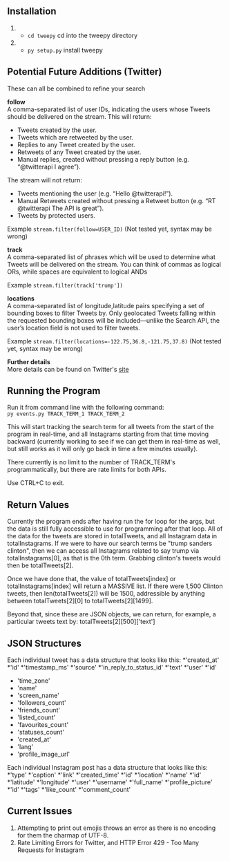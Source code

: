 Installation
-----------
1. - `cd tweepy` cd into the tweepy directory
2. - `py setup.py` install tweepy

Potential Future Additions (Twitter)
---------------
These can all be combined to refine your search

**follow**  
A comma-separated list of user IDs, indicating the users whose Tweets should be delivered on the stream.
This will return:
- Tweets created by the user.
- Tweets which are retweeted by the user.
- Replies to any Tweet created by the user.
- Retweets of any Tweet created by the user.
- Manual replies, created without pressing a reply button (e.g. “@twitterapi I agree”).

The stream will not return:
- Tweets mentioning the user (e.g. “Hello @twitterapi!”).
- Manual Retweets created without pressing a Retweet button (e.g. “RT @twitterapi The API is great”).
- Tweets by protected users.

Example
`stream.filter(follow=USER_ID)` (Not tested yet, syntax may be wrong)

**track**  
A comma-separated list of phrases which will be used to determine what Tweets will be delivered on the stream. You can think of commas as logical ORs, while spaces are equivalent to logical ANDs

Example
`stream.filter(track['trump'])`

**locations**  
A comma-separated list of longitude,latitude pairs specifying a set of bounding boxes to filter Tweets by. Only geolocated Tweets falling within the requested bounding boxes will be included—unlike the Search API, the user’s location field is not used to filter tweets.

Example
`stream.filter(locations=-122.75,36.8,-121.75,37.8)` (Not tested yet, syntax may be wrong)

**Further details**  
More details can be found on Twitter's [site](https://dev.twitter.com/streaming/overview/request-parameters)


Running the Program
-------------------
Run it from command line with the following command:  
`py events.py TRACK_TERM_1 TRACK_TERM_2`

This will start tracking the search term for all tweets from the start of the program in real-time, and all Instagrams starting from that time moving backward (currently working to see if we can get them in real-time as well, but still works as it will only go back in time a few minutes usually).

There currently is no limit to the number of TRACK_TERM's programmatically, but there are rate limits for both APIs.

Use CTRL+C to exit.

Return Values
-------------
Currently the program ends after having run the for loop for the args, but the data is still fully accessible to use for programming after that loop. All of the data for the tweets are stored in totalTweets, and all Instagram data in totalInstagrams. If we were to have our search terms be "trump sanders clinton", then we can access all Instagrams related to say trump via totalInstagrams[0], as that is the 0th term. Grabbing clinton's tweets would then be totalTweets[2].

Once we have done that, the value of totalTweets[index] or totalInstagrams[index] will return a MASSIVE list. If there were 1,500 Clinton tweets, then len(totalTweets[2]) will be 1500, addressible by anything between totalTweets[2][0] to totalTweets[2][1499].

Beyond that, since these are JSON objects, we can return, for example, a particular tweets text by: totalTweets[2][500]['text']

JSON Structures
---------------
Each individual tweet has a data structure that looks like this:
*'created_at'
*'id'
*'timestamp_ms'
*'source'
*'in_reply_to_status_id'
*'text'
*'user'
  *'id'
  * 'time_zone'
  * 'name'
  * 'screen_name'
  * 'followers_count'
  * 'friends_count'
  * 'listed_count'
  * 'favourites_count'
  * 'statuses_count'
  * 'created_at'
  * 'lang'
  * 'profile_image_url'

Each individual Instagram post has a data structure that looks like this:
*'type'
*'caption'
*'link'
*'created_time'
*'id'
*'location'
  *'name'
  *'id'
  *'latitude'
  *'longitude'
*'user'
  *'username'
  *'full_name'
  *'profile_picture'
  *'id'
*'tags'
*'like_count'
*'comment_count'

Current Issues
--------------
1. Attempting to print out emojis throws an error as there is no encoding for them the charmap of UTF-8.
2. Rate Limiting Errors for Twitter, and HTTP Error 429 - Too Many Requests for Instagram
